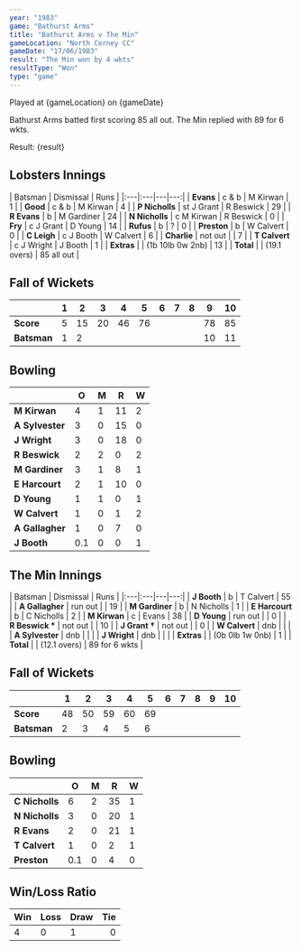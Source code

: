 ```yaml
---
year: "1983"									
game: "Bathurst Arms"									
title: "Bathurst Arms v The Min"									
gameLocation: "North Cerney CC"									
gameDate: "17/06/1983"									
result: "The Min won by 4 wkts"									
resultType: "Won"									
type: "game"									
---
```


Played at {gameLocation} on {gameDate} 

Bathurst Arms batted first scoring 85 all out. The Min replied with 89 for 6 wkts.

Result: {result}
 
## Lobsters Innings

| Batsman | Dismissal | Runs |
|:---|:---|---|---:|
| **Evans** | c & b | M Kirwan | 1 | 
| **Good** | c & b | M Kirwan | 4 | 
| **P Nicholls** | st J Grant | R Beswick | 29 | 
| **R Evans** | b | M Gardiner | 24 | 
| **N Nicholls** | c M Kirwan | R Beswick | 0 | 
| **Fry** | c J Grant | D Young | 14 | 
| **Rufus** | b | ? | 0 | 
| **Preston** | b | W Calvert | 0 | 
| **C Leigh** | c J Booth | W Calvert | 6 | 
| **Charlie** | not out | | 7 | 
| **T Calvert** | c J Wright | J Booth | 1 | 
| **Extras** | | (1b 10lb 0w 2nb) | 13 | 
| **Total** | | (19.1 overs) | 85 all out | 

## Fall of Wickets

| | 1 | 2 | 3 | 4 | 5 | 6 | 7 | 8 | 9 | 10 |
|---|---|---|---|---|---|---|---|---|---|---|
| **Score** | 5 | 15 | 20 | 46 | 76 | | | | 78 | 85 | 
| **Batsman** | 1 | 2 | | | | | | | 10 | 11 | 


## Bowling

| | O | M | R | W |
|---|---|---|---|---|
| **M Kirwan** | 4 | 1 | 11 | 2 | 
| **A Sylvester** | 3 | 0 | 15 | 0 | 
| **J Wright** | 3 | 0 | 18 | 0 | 
| **R Beswick** | 2 | 2 | 0 | 2 | 
| **M Gardiner** | 3 | 1 | 8 | 1 | 
| **E Harcourt** | 2 | 1| 10 | 0 | 
| **D Young** | 1 | 1 | 0 | 1 | 
| **W Calvert** | 1 | 0 | 1 | 2 | 
| **A Gallagher** | 1 | 0 | 7 | 0 |
| **J Booth** | 0.1 | 0 | 0 | 1 |

## The Min Innings

| Batsman | Dismissal | Runs |
|:---|:---|---|---:|
| **J Booth** | b | T Calvert | 55 | 
| **A Gallagher** | run out | | 19 | 
| **M Gardiner** | b | N Nicholls | 1 | 
| **E Harcourt** | b | C Nicholls | 2 | 
| **M Kirwan** | c | Evans | 38 | 
| **D Young** | run out | | 0 | 
| **R Beswick &#42;** | not out | | 10 | 
| **J Grant &#8224;** | not out | | 0 | 
| **W Calvert** | dnb | |  | 
| **A Sylvester** | dnb | |  | 
| **J Wright** | dnb | | | 
| **Extras** | | (0b 0lb 1w 0nb) | 1 | 
| **Total** | | (12.1 overs) | 89 for 6 wkts | 

## Fall of Wickets

| | 1 | 2 | 3 | 4 | 5 | 6 | 7 | 8 | 9 | 10 |
|---|---|---|---|---|---|---|---|---|---|---|
| **Score** | 48 | 50 | 59 | 60 | 69 | | | | | | 
| **Batsman** | 2 | 3 | 4 | 5 | 6 | | | | | | 


## Bowling

| | O | M | R | W |
|---|---|---|---|---|
| **C Nicholls** | 6 | 2 | 35 | 1 | 
| **N Nicholls** | 3 | 0 | 20 | 1 | 
| **R Evans** | 2 | 0 | 21 | 1 | 
| **T Calvert** | 1 | 0 | 2 | 1 | 
| **Preston** | 0.1 | 0 | 4 | 0 | 

## Win/Loss Ratio

| Win | Loss | Draw |Tie |
|:---|:---|:---|---:|
| 4 | 0 | 1 | 0 |